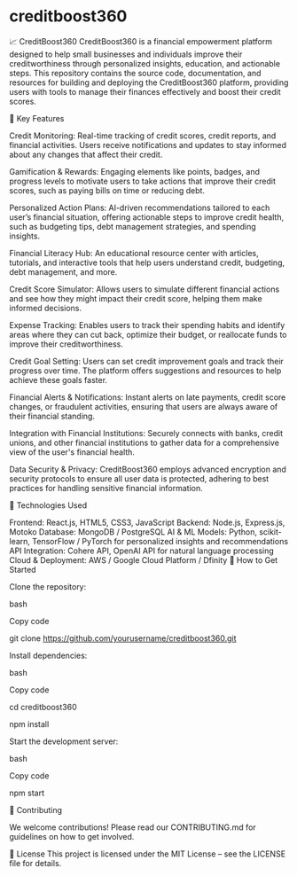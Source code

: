 # creditboost360


📈 CreditBoost360
CreditBoost360 is a financial empowerment platform designed to help small businesses and individuals improve their creditworthiness through personalized insights, education, and actionable steps. This repository contains the source code, documentation, and resources for building and deploying the CreditBoost360 platform, providing users with tools to manage their finances effectively and boost their credit scores.

🌟 Key Features

Credit Monitoring: Real-time tracking of credit scores, credit reports, and financial activities. Users receive notifications and updates to stay informed about any changes that affect their credit.

Gamification & Rewards: Engaging elements like points, badges, and progress levels to motivate users to take actions that improve their credit scores, such as paying bills on time or reducing debt.

Personalized Action Plans: AI-driven recommendations tailored to each user’s financial situation, offering actionable steps to improve credit health, such as budgeting tips, debt management strategies, and spending insights.

Financial Literacy Hub: An educational resource center with articles, tutorials, and interactive tools that help users understand credit, budgeting, debt management, and more.

Credit Score Simulator: Allows users to simulate different financial actions and see how they might impact their credit score, helping them make informed decisions.

Expense Tracking: Enables users to track their spending habits and identify areas where they can cut back, optimize their budget, or reallocate funds to improve their creditworthiness.

Credit Goal Setting: Users can set credit improvement goals and track their progress over time. The platform offers suggestions and resources to help achieve these goals faster.

Financial Alerts & Notifications: Instant alerts on late payments, credit score changes, or fraudulent activities, ensuring that users are always aware of their financial standing.

Integration with Financial Institutions: Securely connects with banks, credit unions, and other financial institutions to gather data for a comprehensive view of the user's financial health.

Data Security & Privacy: CreditBoost360 employs advanced encryption and security protocols to ensure all user data is protected, adhering to best practices for handling sensitive financial information.

🚀 Technologies Used

Frontend: React.js, HTML5, CSS3, JavaScript
Backend: Node.js, Express.js, Motoko
Database: MongoDB / PostgreSQL
AI & ML Models: Python, scikit-learn, TensorFlow / PyTorch for personalized insights and recommendations
API Integration: Cohere API, OpenAI API for natural language processing
Cloud & Deployment: AWS / Google Cloud Platform / Dfinity
🔗 How to Get Started

Clone the repository:

bash

Copy code

git clone https://github.com/yourusername/creditboost360.git

Install dependencies:

bash

Copy code

cd creditboost360

npm install

Start the development server:

bash

Copy code

npm start

🤝 Contributing

We welcome contributions! Please read our CONTRIBUTING.md for guidelines on how to get involved.

📄 License
This project is licensed under the MIT License – see the LICENSE file for details.

